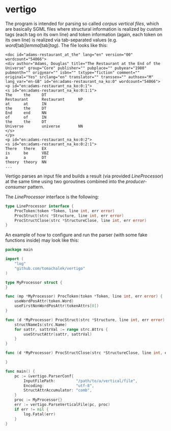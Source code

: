 # vertigo

The program is intended for parsing so called *corpus vertical files*, which are basically SGML files where structural information is realized by custom tags (each tag on its own line) and token information (again, each token on its own line) is realized via tab-separated values (e.g. *word*[tab]*lemma*[tab]*tag*). The file looks like this:

```
<doc id="adams-restaurant_at_the" lang="en" version="00" wordcount="54066">
<div author="Adams, Douglas" title="The Restaurant at the End of the Universe" group="Core" publisher="" pubplace="" pubyear="1980" pubmonth="" origyear="" isbn="" txtype="fiction" comment="" original="Yes" srclang="en" translator="" transsex="" authsex="M" lang_var="en-GB" id="en:adams-restaurant_na_ko:0" wordcount="54066">
<p id="en:adams-restaurant_na_ko:0:1">
<s id="en:adams-restaurant_na_ko:0:1:1">
The     the     DT
Restaurant      Restaurant      NP
at      at      IN
the     the     DT
End     end     NN
of      of      IN
the     the     DT
Universe        universe        NN
</s>
</p>
<p id="en:adams-restaurant_na_ko:0:2">
<s id="en:adams-restaurant_na_ko:0:2:1">
There   there   EX
is      be      VBZ
a       a       DT
theory  theory  NN
...
```

Vertigo parses an input file and builds a result (via provided *LineProcessor*) at the same time
using two goroutines combined into the *producer-consumer* pattern.

The *LineProcessor* interface is the following:

```go
type LineProcessor interface {
	ProcToken(token *Token, line int, err error)
	ProcStruct(strc *Structure, line int, err error)
	ProcStructClose(strc *StructureClose, line int, err error)
}
```

An example of how to configure and run the parser (with some fake functions inside)
may look like this:

```go
package main

import (
	"log"
	"github.com/tomachalek/vertigo"
)

type MyProcessor struct {
}

func (mp *MyProcessor) ProcToken(token *Token, line int, err error) {
	useWordPosAttr(token.Word)
	useFirstNonWordPosAttr(tokenAttrs[0])
}

func (d *MyProcessor) ProcStruct(strc *Structure, line int, err error) {
	structNameIs(strc.Name)
	for sattr, sattrVal := range strc.Attrs {
		useStructAttr(sattr, sattrVal)
	}
}

func (d *MyProcessor) ProcStructClose(strc *StructureClose, line int, err error) {

}

func main() {
	pc := &vertigo.ParserConf{
		InputFilePath:         "/path/to/a/vertical/file",
		Encoding:              "utf-8",
		StructAttrAccumulator: "comb",
	}
	proc := MyProcessor{}
	err := vertigo.ParseVerticalFile(pc, proc)
	if err != nil {
		log.Fatal(err)
	}
}
```
